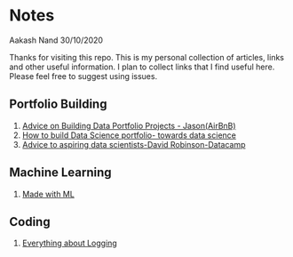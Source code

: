 # Notes
Aakash Nand 30/10/2020

Thanks for visiting this repo. This is my personal collection of articles, links and other useful information. I plan to collect links that I find useful here. Please feel free to suggest using issues.

## Portfolio Building 
1. [Advice on Building Data Portfolio Projects - Jason(AirBnB)](https://medium.com/@jasonkgoodman/advice-on-building-data-portfolio-projects-c5f96d8a0627)
2. [How to build Data Science portfolio- towards data science](https://towardsdatascience.com/how-to-build-a-data-science-portfolio-5f566517c79c)
3. [Advice to aspiring data scientists-David Robinson-Datacamp](http://varianceexplained.org/r/start-blog/)
   
## Machine Learning
1. [Made with ML](https://madewithml.com/)
   
## Coding
1. [Everything about Logging](https://www.loggly.com/ultimate-guide/)